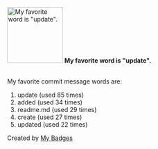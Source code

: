 <img src="https://my-badges.github.io/my-badges/favorite-word.png" alt="My favorite word is &quot;update&quot;." title="My favorite word is &quot;update&quot;." width="128">
<strong>My favorite word is &quot;update&quot;.</strong>
<br><br>

My favorite commit message words are:

1. update (used 85 times)
2. added (used 34 times)
3. readme.md (used 29 times)
4. create (used 27 times)
5. updated (used 22 times)


Created by <a href="https://github.com/my-badges/my-badges">My Badges</a>